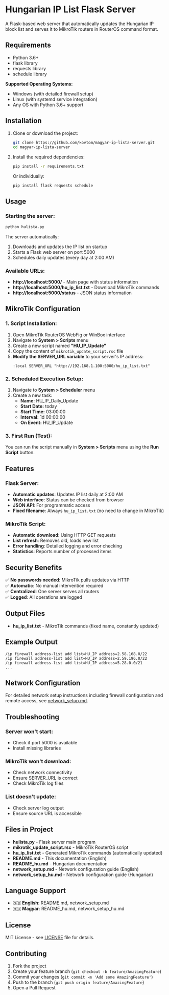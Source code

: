 # Hungarian IP List Flask Server

A Flask-based web server that automatically updates the Hungarian IP block list and serves it to MikroTik routers in RouterOS command format.

## Requirements

- Python 3.6+
- flask library
- requests library
- schedule library

**Supported Operating Systems:**
- Windows (with detailed firewall setup)
- Linux (with systemd service integration)
- Any OS with Python 3.6+ support

## Installation

1. Clone or download the project:
   ```bash
   git clone https://github.com/kovtom/magyar-ip-lista-server.git
   cd magyar-ip-lista-server
   ```

2. Install the required dependencies:
   ```bash
   pip install -r requirements.txt
   ```

   Or individually:
   ```bash
   pip install flask requests schedule
   ```

## Usage

### Starting the server:
```bash
python hulista.py
```

The server automatically:
1. Downloads and updates the IP list on startup
2. Starts a Flask web server on port 5000
3. Schedules daily updates (every day at 2:00 AM)

### Available URLs:

- **http://localhost:5000/** - Main page with status information
- **http://localhost:5000/hu_ip_list.txt** - Download MikroTik commands
- **http://localhost:5000/status** - JSON status information

## MikroTik Configuration

### 1. Script Installation:

1. Open MikroTik RouterOS WebFig or WinBox interface
2. Navigate to **System > Scripts** menu
3. Create a new script named **"HU_IP_Update"**
4. Copy the content of `mikrotik_update_script.rsc` file
5. **Modify the SERVER_URL variable** to your server's IP address:
   ```
   :local SERVER_URL "http://192.168.1.100:5000/hu_ip_list.txt"
   ```

### 2. Scheduled Execution Setup:

1. Navigate to **System > Scheduler** menu
2. Create a new task:
   - **Name:** HU_IP_Daily_Update
   - **Start Date:** today
   - **Start Time:** 03:00:00
   - **Interval:** 1d 00:00:00
   - **On Event:** HU_IP_Update

### 3. First Run (Test):

You can run the script manually in **System > Scripts** menu using the **Run Script** button.

## Features

### Flask Server:
- **Automatic updates**: Updates IP list daily at 2:00 AM
- **Web interface**: Status can be checked from browser
- **JSON API**: For programmatic access
- **Fixed filename**: Always `hu_ip_list.txt` (no need to change in MikroTik)

### MikroTik Script:
- **Automatic download**: Using HTTP GET requests
- **List refresh**: Removes old, loads new list
- **Error handling**: Detailed logging and error checking
- **Statistics**: Reports number of processed items

## Security Benefits

✅ **No passwords needed**: MikroTik pulls updates via HTTP  
✅ **Automatic**: No manual intervention required  
✅ **Centralized**: One server serves all routers  
✅ **Logged**: All operations are logged  

## Output Files

- **hu_ip_list.txt** - MikroTik commands (fixed name, constantly updated)

## Example Output

```
/ip firewall address-list add list=HU_IP address=2.58.168.0/22
/ip firewall address-list add list=HU_IP address=2.59.196.0/22
/ip firewall address-list add list=HU_IP address=5.28.0.0/21
...
```

## Network Configuration

For detailed network setup instructions including firewall configuration and remote access, see [network_setup.md](network_setup.md).

## Troubleshooting

### Server won't start:
- Check if port 5000 is available
- Install missing libraries

### MikroTik won't download:
- Check network connectivity
- Ensure SERVER_URL is correct
- Check MikroTik log files

### List doesn't update:
- Check server log output
- Ensure source URL is accessible

## Files in Project

- **hulista.py** - Flask server main program
- **mikrotik_update_script.rsc** - MikroTik RouterOS script
- **hu_ip_list.txt** - Generated MikroTik commands (automatically updated)
- **README.md** - This documentation (English)
- **README_hu.md** - Hungarian documentation
- **network_setup.md** - Network configuration guide (English)
- **network_setup_hu.md** - Network configuration guide (Hungarian)

## Language Support

- 🇬🇧 **English**: README.md, network_setup.md
- 🇭🇺 **Magyar**: README_hu.md, network_setup_hu.md

## License

MIT License - see [LICENSE](LICENSE) file for details.

## Contributing

1. Fork the project
2. Create your feature branch (`git checkout -b feature/AmazingFeature`)
3. Commit your changes (`git commit -m 'Add some AmazingFeature'`)
4. Push to the branch (`git push origin feature/AmazingFeature`)
5. Open a Pull Request
